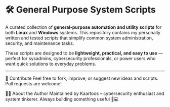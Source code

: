 # 🛠️ General Purpose System Scripts

A curated collection of **general-purpose automation and utility scripts** for both **Linux** and **Windows** systems. This repository contains my personally written and tested scripts that simplify common system administration, security, and maintenance tasks.

These scripts are designed to be **lightweight, practical, and easy to use** — perfect for sysadmins, cybersecurity professionals, or power users who want quick solutions to everyday problems.

---

🤝 Contribute
Feel free to fork, improve, or suggest new ideas and scripts. Pull requests are welcome!

🙋‍♂️ About the Author
Maintained by Kaartoos – cybersecurity enthusiast and system tinkerer. Always building something useful 🧠💻
